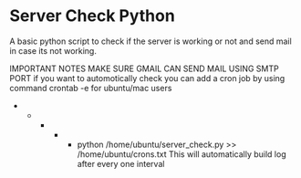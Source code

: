 # Server Check Python
A basic python script to check if the server is working or not and send mail in case its not working.

IMPORTANT NOTES
MAKE SURE GMAIL CAN SEND MAIL USING SMTP PORT
if you want to automotically check you can add a cron job by using command crontab -e for ubuntu/mac users
* * * * * python /home/ubuntu/server_check.py >> /home/ubuntu/crons.txt
This will automatically build log after every one interval

